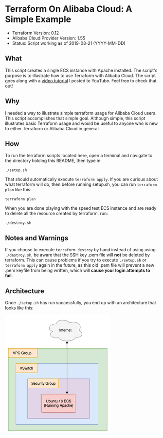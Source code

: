 # Terraform On Alibaba Cloud: A Simple Example

- Terraform Version: 0.12
- Alibaba Cloud Provider Version: 1.55
- Status: Script working as of 2019-08-21 (YYYY-MM-DD)

## What

This script creates a single ECS instance with Apache installed. The script's purpose is to illustrate how to use Terraform with Alibaba Cloud. The script goes along with a [video tutorial](https://www.youtube.com/watch?v=xlm_htUWsT0) I posted to YouTube. Feel free to check that out!

## Why

I needed a way to illustrate simple terraform usage for Alibaba Cloud users. This script accomplishes that simple goal. Although simple, this script illustrates basic Terraform usage and would be useful to anyone who is new to either Terraform or Alibaba Cloud in general.

## How 

To run the terraform scripts located here, open a terminal and navigate to the directory holding this README, then type in:

```
./setup.sh
```

That should automatically execute `terraform apply`. If you are curious about what terraform will do, then before running setup.sh, you can run `terraform plan` like this:

```
terraform plan
```

When you are done playing with the speed test ECS instance and are ready to delete all the resource created by terraform, run:

```
./destroy.sh
```

## Notes and Warnings

If you choose to execute `terraform destroy` by hand instead of using using `./destroy.sh`, be aware that the SSH key .pem file will **not** be deleted by terraform. This can cause problems if you try to execute `./setup.sh` or `terraform apply` again in the future, as this old .pem file will prevent a new .pem keyfile from being written, which will **cause your login attempts to fail**.

## Architecture

Once `./setup.sh` has run successfully, you end up with an architecture that looks like this:

![Simple Webserver on Alibaba Cloud](diagrams/terraform_on_alibaba.png)
